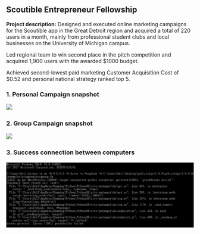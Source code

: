 ## Scoutible Entrepreneur Fellowship

**Project description:** 
Designed and executed online marketing campaigns for the Scoutible app in the Great Detroit region and acquired a total of 220 users in a month, mainly from professional student clubs and local businesses on the University of Michigan campus.

Led regional team to win second place in the pitch competition and acquired 1,900 users with the awarded $1000 budget.

Achieved second-lowest paid marketing Customer Acquisition Cost of $0.52 and personal national strategy ranked top 5.


### 1. Personal Campaign snapshot

<img src="images/Personal_Campaign.jpg?raw=true"/>

### 2. Group Campaign snapshot

<img src="images/Group Campaign.jpg?raw=true"/>

### 3. Success connection between computers

<img src="images/remote_example.png?raw=true"/>
